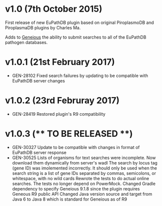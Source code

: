 # v1.0 (7th October 2015)
First release of new EuPathDB plugin based on original PiroplasmoDB and PiroplasmaDB plugins by Charles Ma.

Adds to [Geneious](http://geneious.com) the ability to submit searches to all of the EuPathDB pathogen databases.

# v1.0.1 (21st February 2017)
- GEN-28102 Fixed search failures by updating to be compatible with EuPathDB server changes

# v1.0.2 (23rd Februray 2017)
- GEN-28419 Restored plugin's R9 compatibility

# v1.0.3 (** TO BE RELEASED **)
- GEN-30327 Update to be compatible with changes in format of EuPathDB server response
- GEN-30525 Lists of organisms for text searches were incomplete. Now download them dynamically from server's wadl
            The search by locus tag (gene ID) was imolemented incorrectly. It should only be used when the search
              string is a list of gene IDs separated by commas, semicolons, or whitespace, with no wild cards
            Rewrote the tests to do actual online searches. The tests no longer depend on PowerMock.
            Changed Gradle dependency to specify Geneious 9.1.8 since the plugin requires Geneous R9 public API
            Changed Java version source and target from Java 6 to Java 8 which is standard for Geneious as of R9
 
